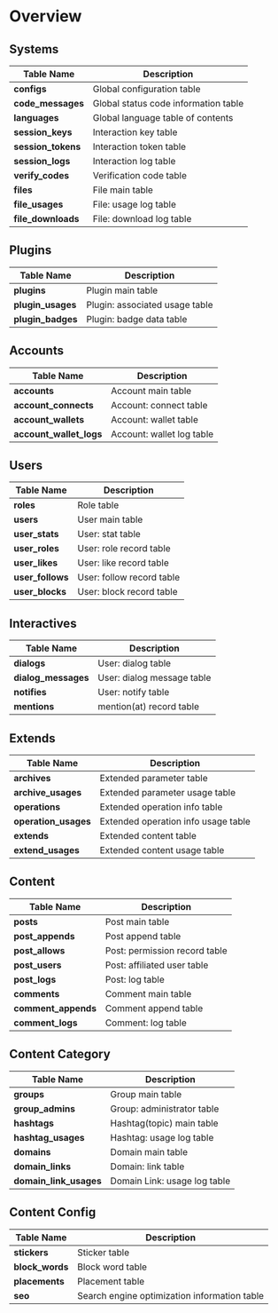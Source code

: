 # Overview

## Systems

| Table Name | Description |
| --- | --- |
| **configs** | Global configuration table |
| **code_messages** | Global status code information table |
| **languages** | Global language table of contents |
| **session_keys** | Interaction key table |
| **session_tokens** | Interaction token table |
| **session_logs** | Interaction log table |
| **verify_codes** | Verification code table |
| **files** | File main table |
| **file_usages** | File: usage log table |
| **file_downloads** | File: download log table |

## Plugins

| Table Name | Description |
| --- | --- |
| **plugins** | Plugin main table |
| **plugin_usages** | Plugin: associated usage table |
| **plugin_badges** | Plugin: badge data table |

## Accounts

| Table Name | Description |
| --- | --- |
| **accounts** | Account main table |
| **account_connects** | Account: connect table |
| **account_wallets** | Account: wallet table |
| **account_wallet_logs** | Account: wallet log table |

## Users

| Table Name | Description |
| --- | --- |
| **roles** | Role table |
| **users** | User main table |
| **user_stats** | User: stat table |
| **user_roles** | User: role record table |
| **user_likes** | User: like record table |
| **user_follows** | User: follow record table |
| **user_blocks** | User: block record table |

## Interactives

| Table Name | Description |
| --- | --- |
| **dialogs** | User: dialog table |
| **dialog_messages** | User: dialog message table |
| **notifies** | User: notify table |
| **mentions** | mention(at) record table |

## Extends

| Table Name | Description |
| --- | --- |
| **archives** | Extended parameter table |
| **archive_usages** | Extended parameter usage table |
| **operations** | Extended operation info table |
| **operation_usages** | Extended operation info usage table |
| **extends** | Extended content table |
| **extend_usages** | Extended content usage table |

## Content

| Table Name | Description |
| --- | --- |
| **posts** | Post main table |
| **post_appends** | Post append table |
| **post_allows** | Post: permission record table |
| **post_users** | Post: affiliated user table |
| **post_logs** | Post: log table |
| **comments** | Comment main table |
| **comment_appends** | Comment append table |
| **comment_logs** | Comment: log table |

## Content Category

| Table Name | Description |
| --- | --- |
| **groups** | Group main table |
| **group_admins** | Group: administrator table |
| **hashtags** | Hashtag(topic) main table |
| **hashtag_usages** | Hashtag: usage log table |
| **domains** | Domain main table |
| **domain_links** | Domain: link table |
| **domain_link_usages** | Domain Link: usage log table |

## Content Config

| Table Name | Description |
| --- | --- |
| **stickers** | Sticker table |
| **block_words** | Block word table |
| **placements** | Placement table |
| **seo** | Search engine optimization information table |